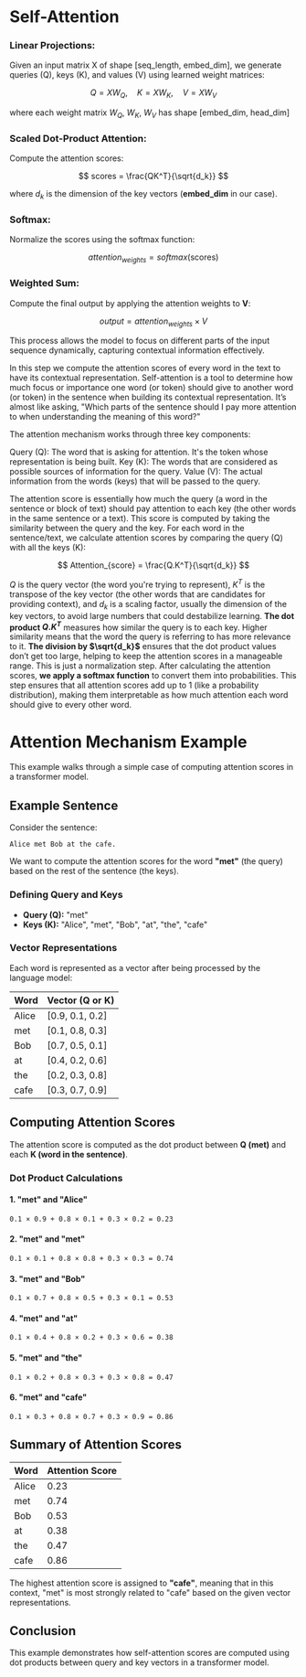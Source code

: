 # Self-Attention

### Linear Projections:
Given an input matrix X of shape [seq_length, embed_dim], we generate queries (Q), keys (K), and values (V) using learned weight matrices:

$$
Q = XW_Q, \quad K = XW_K, \quad V = XW_V
$$

where each weight matrix $W_Q$, $W_K$, $W_V$ has shape [embed_dim, head_dim]

### Scaled Dot-Product Attention:
Compute the attention scores:

$$
scores = \frac{QK^T}{\sqrt{d_k}}
$$

where $d_k$ is the dimension of the key vectors (**embed_dim** in our case).

### Softmax:
Normalize the scores using the softmax function:

$$
attention_{weights} = softmax(\text{scores})
$$

### Weighted Sum:
Compute the final output by applying the attention weights to **V**:

$$
output = attention_{weights} \times V
$$

This process allows the model to focus on different parts of the input sequence dynamically, capturing contextual information effectively.


In this step we compute the attention scores of every word in the text to have its contextual representation. Self-attention is a tool to determine how much focus or importance one word (or token) should give to another word (or token) in the sentence when building its contextual representation. It’s almost like asking, "Which parts of the sentence should I pay more attention to when understanding the meaning of this word?"

The attention mechanism works through three key components:

Query (Q): The word that is asking for attention. It's the token whose representation is being built.
Key (K): The words that are considered as possible sources of information for the query.
Value (V): The actual information from the words (keys) that will be passed to the query.

The attention score is essentially how much the query (a word in the sentence or block of text) should pay attention to each key (the other words in the same sentence or a text). This score is computed by taking the similarity between the query and the key. For each word in the sentence/text, we calculate attention scores by comparing the query (Q) with all the keys (K):

$$
Attention_{score} = \frac{Q.K^T}{\sqrt{d_k}}
$$

$Q$ is the query vector (the word you're trying to represent), $K^T$ is the transpose of the key vector (the other words that are candidates for providing context), and $d_k$ is a scaling factor, usually the dimension of the key vectors, to avoid large numbers that could destabilize learning. **The dot product $Q.K^T$** measures how similar the query is to each key. Higher similarity means that the word the query is referring to has more relevance to it. **The division by $\sqrt{d_k}$** ensures that the dot product values don’t get too large, helping to keep the attention scores in a manageable range. This is just a normalization step. After calculating the attention scores, **we apply a softmax function** to convert them into probabilities. This step ensures that all attention scores add up to 1 (like a probability distribution), making them interpretable as how much attention each word should give to every other word.


# Attention Mechanism Example

This example walks through a simple case of computing attention scores in a transformer model.

## Example Sentence

Consider the sentence:

```
Alice met Bob at the cafe.
```

We want to compute the attention scores for the word **"met"** (the query) based on the rest of the sentence (the keys).

### Defining Query and Keys
- **Query (Q):** "met"
- **Keys (K):** "Alice", "met", "Bob", "at", "the", "cafe"

### Vector Representations
Each word is represented as a vector after being processed by the language model:

| Word  | Vector (Q or K)     |
|--------|------------------|
| Alice  | [0.9, 0.1, 0.2] |
| met    | [0.1, 0.8, 0.3] |
| Bob    | [0.7, 0.5, 0.1] |
| at     | [0.4, 0.2, 0.6] |
| the    | [0.2, 0.3, 0.8] |
| cafe   | [0.3, 0.7, 0.9] |

## Computing Attention Scores
The attention score is computed as the dot product between **Q (met)** and each **K (word in the sentence)**.

### Dot Product Calculations

#### 1. "met" and "Alice"
```
0.1 × 0.9 + 0.8 × 0.1 + 0.3 × 0.2 = 0.23
```

#### 2. "met" and "met"
```
0.1 × 0.1 + 0.8 × 0.8 + 0.3 × 0.3 = 0.74
```

#### 3. "met" and "Bob"
```
0.1 × 0.7 + 0.8 × 0.5 + 0.3 × 0.1 = 0.53
```

#### 4. "met" and "at"
```
0.1 × 0.4 + 0.8 × 0.2 + 0.3 × 0.6 = 0.38
```

#### 5. "met" and "the"
```
0.1 × 0.2 + 0.8 × 0.3 + 0.3 × 0.8 = 0.47
```

#### 6. "met" and "cafe"
```
0.1 × 0.3 + 0.8 × 0.7 + 0.3 × 0.9 = 0.86
```

## Summary of Attention Scores
| Word  | Attention Score |
|--------|----------------|
| Alice  | 0.23          |
| met    | 0.74          |
| Bob    | 0.53          |
| at     | 0.38          |
| the    | 0.47          |
| cafe   | 0.86          |

The highest attention score is assigned to **"cafe"**, meaning that in this context, "met" is most strongly related to "cafe" based on the given vector representations.

## Conclusion
This example demonstrates how self-attention scores are computed using dot products between query and key vectors in a transformer model.

